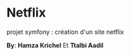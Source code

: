 # Netflix
projet symfony : création d'un site netflix


**By**: 
**Hamza Krichel** Et
**Ttalbi Aadil**


